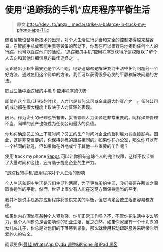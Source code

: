 # 使用“追踪我的手机”应用程序平衡生活

> 原文:[https://dev . to/apzo _ media/strike-a-balance-in-track-my-phone-app-1 lic](https://dev.to/apzo_media/strike-a-balance-in-life-with-track-my-phone-app-1lic)

随着智能设备等新技术的出现，对个人生活进行适当和完全的控制变得越来越容易。在智能手机或智能手表等设备的帮助下，你现在可以很容易地找到任何个人的行踪，也可以跟踪他们的活动。“追踪我的手机”应用程序是获得所需权限以了解个人去向和其他详细信息的最佳途径之一。

无论是出于职业需要还是个人问题，电话追踪都是解决我们生活中任何问题的一个好方法。通过使用这个简单的方法，我们可以获得很多心灵的平静和解决问题的方法。

职业生活中跟踪我的手机 9 应用程序的优势

即使在这个现代科技的时代，人力也是任何公司或企业最大的资产之一。任何公司的成功都在很大程度上取决于人力资源的表现。

因此，作为企业的经理或所有者，妥善管理人力资源是非常重要的。同样如果管理不当，同样的资产也能成为任何公司最大的负债。

你如何确定员工的上下班时间？员工的生产时间对企业的盈利能力有直接影响。因此，这是非常重要的，你保持适当的跟踪相同的。如果你在办公室，那么你可以有一个相同的轨道，但如果你在外地或忙于其他一些重要的工作呢？

使用 track my phone [9apps](https://www.techmenews.com/what-are-features-and-step-to-install-9apps/) 可以让你拥有追踪个人的完全权限，这样不仅节省了大量时间和金钱，还有助于提高企业的生产力。

“追踪我的手机”应用程序对个人生活的影响

个人生活和职业生活是我们生活的两面，为了更快乐的生活，我们需要在两者之间取得适当的平衡。然而，世界上很少有人能在这两方面保持适当的平衡。

我并不是说手机追踪应用程序将提供完美的平衡，但它肯定会使生活更容易和方便。

如果你内心深处有某种个人紧张感，你能正常工作吗？不，不管你在生活中多么努力，但个人问题总是会影响你的职业生活，反之亦然。如果你家里有一个十几岁的女儿或儿子，你总是对他们的下落感到紧张，那么就使用移动跟踪服务来确保你所爱的人的安全。

阅读更多:[最佳 WhatsApp Cydia 调整&iPhone 和 iPad 黑客](https://www.techmelife.com/best-whatsapp-cydia-tweaks-hacks-for-iphone-and-ipad/)